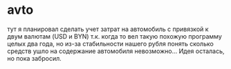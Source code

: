 # avto
тут я планировал сделать учет затрат на автомобиль с привязкой к двум валютам (USD и BYN) т.к. когда то вел такую похожую программу
целых два года, но из-за стабильности нашего рубля понять сколько средств ушло на содержание автомобиля невозможно...
Идея осталась, но пока забросил.
